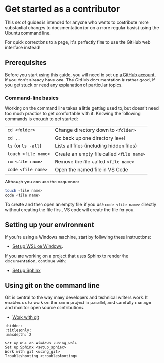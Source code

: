 # Get started as a contributor

This set of guides is intended for anyone who wants to contribute more substantial changes to documentation (or on a more regular basis) using the Ubuntu command line. 

For quick corrections to a page, it's perfectly fine to use the GitHub web interface instead! 

## Prerequisites

Before you start using this guide, you will need to set up [a GitHub account](https://github.com/), if you don't already have one.
The GitHub documentation is rather good, if you get stuck or need any explanation of particular topics.

### Command-line basics

Working on the command line takes a little getting used to, but doesn't need too much practice to get comfortable with it. Knowing the following commands is enough to get started:

|||
| -- | -- |
| `cd <folder>` | Change directory down to `<folder>` |
| `cd ..` | Go back up one directory level |
| `ls` (or `ls -all`) | Lists all files (including hidden files) |
| `touch <file name>` | Create an empty file called `<file name>` |
| `rm <file name>` | Remove the file called `<file name>` |
| `code <file name>` | Open the named file in VS Code |

Although you can use the sequence:

```bash
touch <file name>
code <file name>
```
To create and then open an empty file, if you use `code <file name>` directly without creating the file first, VS code will create the file for you. 

## Setting up your environment 

If you're using a Windows machine, start by following these instructions:

- [Set up WSL on Windows](start_with_WSL).

If you are working on a project that uses Sphinx to render the documentation, continue with:
  
- [Set up Sphinx](setup_sphinx)

## Using git on the command line

Git is central to the way many developers and technical writers work. It enables us to work on the same project in parallel, and carefully manage and monitor open source contributions.

- [Work with git](using_git)

```{toctree}
:hidden:
:titlesonly:
:maxdepth: 2

Set up WSL on Windows <using_wsl>
Set up Sphinx <setup_sphinx>
Work with git <using_git>
Troubleshooting <troubleshooting>
```
